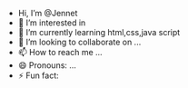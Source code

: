 -  Hi, I’m @Jennet
- 👀 I’m interested in 
- 🌱 I’m currently learning html,css,java script
- 💞️ I’m looking to collaborate on ...
- 📫 How to reach me ...
- 😄 Pronouns: ...
- ⚡ Fun fact: 

<!---
Jennet2009/Jennet2009 is a ✨ special ✨ repository because its `README.md` (this file) appears on your GitHub profile.
You can click the Preview link to take a look at your changes.
--->
